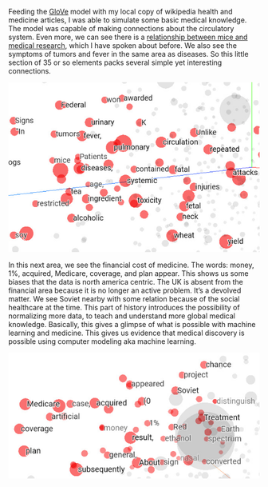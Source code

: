 Feeding the [GloVe][1] model with my local copy of wikipedia health and medicine articles, I was able to simulate some basic medical knowledge. The model was capable of making connections about the circulatory system. Even more, we can see there is a [relationship between mice and medical research][2], which I have spoken about before. We also see the symptoms of tumors and fever in the same area as diseases. So this little section of 35 or so elements packs several simple yet interesting connections.

![medical-tsne-plot](https://github.com/EddieOne/the-future-of-medicine/blob/master/pulmonary-toxicity.jpg?raw=true)
 
In this next area, we see the financial cost of medicine. The words: money, 1%, acquired, Medicare, coverage, and plan appear. This shows us some biases that the data is north america centric. The UK is absent from the financial area because it is no longer an active problem. It’s a devolved matter. We see Soviet nearby with some relation because of the social healthcare at the time. This part of history introduces the possibility of normalizing more data, to teach and understand more global medical knowledge. Basically, this gives a glimpse of what is possible with machine learning and medicine. This gives us evidence that medical discovery is possible using computer modeling aka machine learning.

![medical-tsne-plot](https://github.com/EddieOne/the-future-of-medicine/blob/master/healthcare-money.jpg?raw=true)

[1]:https://github.com/GradySimon/tensorflow-glove
[2]:https://www.youtube.com/watch?v=BN9UPg-R2kM
